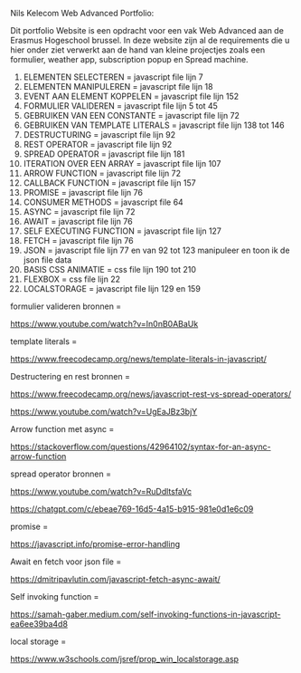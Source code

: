 Nils Kelecom Web Advanced Portfolio:

Dit portfolio Website is een opdracht voor een vak Web Advanced aan de Erasmus Hogeschool brussel. 
In deze website zijn al de requirements die u hier onder ziet verwerkt aan de hand van kleine projectjes zoals een formulier, weather app, subscription popup en Spread machine. 

1. ELEMENTEN SELECTEREN = javascript file lijn 7
2. ELEMENTEN MANIPULEREN = javascript file lijn 18
3. EVENT AAN ELEMENT KOPPELEN = javascript file lijn 152
4. FORMULIER VALIDEREN = javascript file lijn 5 tot 45
5. GEBRUIKEN VAN EEN CONSTANTE = javascript file lijn 72
6. GEBRUIKEN VAN TEMPLATE LITERALS = javascript file lijn 138 tot 146
7. DESTRUCTURING = javascript file lijn 92
8. REST OPERATOR = javascript file lijn 92
9. SPREAD OPERATOR = javascript file lijn 181
10. ITERATION OVER EEN ARRAY = javascript file lijn 107
11. ARROW FUNCTION = javascript file lijn 72
12. CALLBACK FUNCTION = javascript file lijn 157
13. PROMISE = javascript file lijn 76
14. CONSUMER METHODS = javascript file 64
15. ASYNC = javascript file lijn 72
16. AWAIT = javascript file lijn 76
17. SELF EXECUTING FUNCTION = javascript file lijn 127
18. FETCH = javascript file lijn 76
19. JSON = javascript file lijn 77 en van 92 tot 123 manipuleer en toon ik de json file data
20. BASIS CSS ANIMATIE = css file lijn 190 tot 210
21. FLEXBOX = css file lijn 22
22. LOCALSTORAGE = javascript file lijn 129 en 159


formulier valideren bronnen = 

https://www.youtube.com/watch?v=In0nB0ABaUk

template literals =

https://www.freecodecamp.org/news/template-literals-in-javascript/

Destructering en rest bronnen = 

https://www.freecodecamp.org/news/javascript-rest-vs-spread-operators/

https://www.youtube.com/watch?v=UgEaJBz3bjY

Arrow function met async =

https://stackoverflow.com/questions/42964102/syntax-for-an-async-arrow-function

spread operator bronnen =

https://www.youtube.com/watch?v=RuDdltsfaVc

https://chatgpt.com/c/ebeae769-16d5-4a15-b915-981e0d1e6c09

promise = 

https://javascript.info/promise-error-handling

Await en fetch voor json file =

https://dmitripavlutin.com/javascript-fetch-async-await/

Self invoking function =

https://samah-gaber.medium.com/self-invoking-functions-in-javascript-ea6ee39ba4d8

local storage = 

https://www.w3schools.com/jsref/prop_win_localstorage.asp
